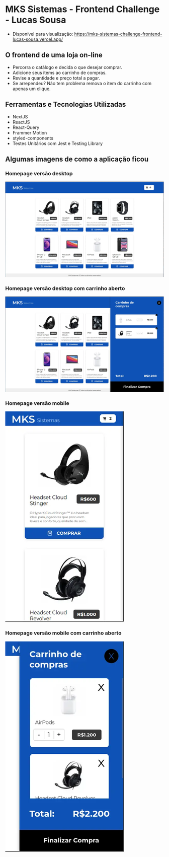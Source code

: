 # MKS Sistemas - Frontend Challenge - Lucas Sousa

- Disponível para visualização: https://mks-sistemas-challenge-frontend-lucas-sousa.vercel.app/

## O frontend de uma loja on-line

- Percorra o catálogo e decida o que desejar comprar.
- Adicione seus items ao carrinho de compras.
- Revise a quantidade e preço total a pagar.
- Se arrependeu? Não tem problema remova o item do carrinho com apenas um clique.

## Ferramentas e Tecnologias Utilizadas

- NextJS
- ReactJS
- React-Query
- Frammer Motion
- styled-components
- Testes Unitários com Jest e Testing Library

## Algumas imagens de como a aplicação ficou

### Homepage versão desktop
![image](https://github.com/LucasSousa09/mks-sistemas-challenge-frontend-lucas-sousa/blob/main/public/1-desktop-home.webp)

### Homepage versão desktop com carrinho aberto
![image](https://github.com/LucasSousa09/mks-sistemas-challenge-frontend-lucas-sousa/blob/main/public/2-desktop-home-cart.webp)

### Homepage versão mobile
![image](https://github.com/LucasSousa09/mks-sistemas-challenge-frontend-lucas-sousa/blob/main/public/3-mobile-home.webp)

### Homepage versão mobile com carrinho aberto
![image](https://github.com/LucasSousa09/mks-sistemas-challenge-frontend-lucas-sousa/blob/main/public/3-mobile-home-cart.webp)
